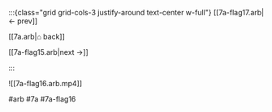 :::{class="grid grid-cols-3 justify-around text-center w-full"}
[[7a-flag17.arb|← prev]]

[[7a.arb|⌂ back]]

[[7a-flag15.arb|next →]]

:::

![[7a-flag16.arb.mp4]]

#arb #7a #7a-flag16

